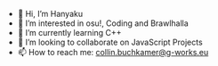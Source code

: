 - 👋 Hi, I’m Hanyaku
- 👀 I’m interested in osu!, Coding and Brawlhalla
- 🌱 I’m currently learning C++
- 💞️ I’m looking to collaborate on JavaScript Projects
- 📫 How to reach me: collin.buchkamer@g-works.eu
